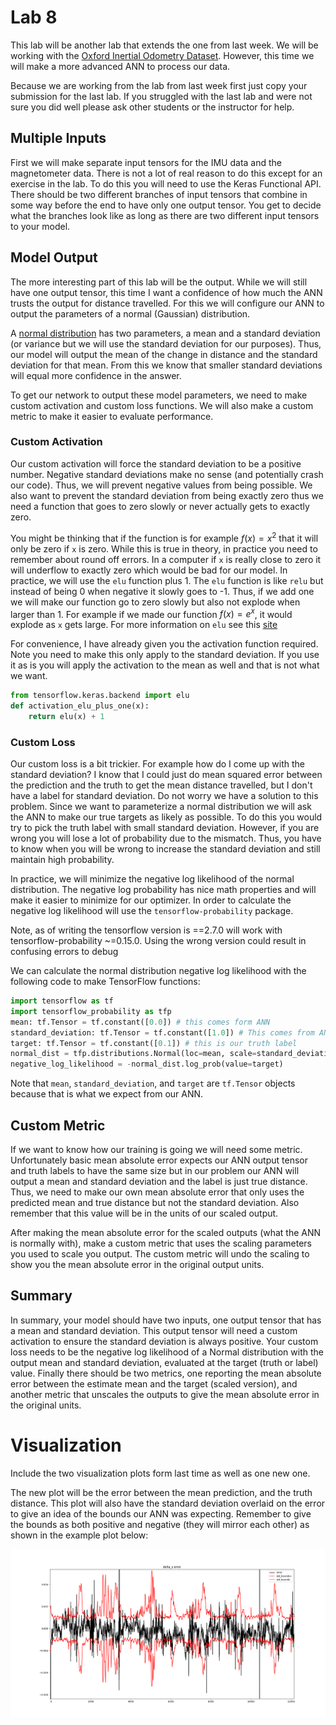 # Lab 8

This lab will be another lab that extends the one from last week. We will be working with the [Oxford Inertial Odometry Dataset](http://deepio.cs.ox.ac.uk/). However, this time we will make a more advanced ANN to process our data.

Because we are working from the lab from last week first just copy your submission for the last lab. If you struggled with the last lab and were not sure you did well please ask other students or the instructor for help.

## Multiple Inputs
First we will make separate input tensors for the IMU data and the magnetometer data. There is not a lot of real reason to do this except for an exercise in the lab. To do this you will need to use the Keras Functional API. There should be two different branches of input tensors that combine in some way before the end to have only one output tensor. You get to decide what the branches look like as long as there are two different input tensors to your model.

## Model Output
The more interesting part of this lab will be the output. While we will still have one output tensor, this time I want a confidence of how much the ANN trusts the output for distance travelled. For this we will configure our ANN to output the parameters of a normal (Gaussian) distribution. 

A [normal distribution](https://en.wikipedia.org/wiki/Normal_distribution) has two parameters, a mean and a standard deviation (or variance but we will use the standard deviation for our purposes). Thus, our model will output the mean of the change in distance and the standard deviation for that mean. From this we know that smaller standard deviations will equal more confidence in the answer. 

To get our network to output these model parameters, we need to make custom activation and custom loss functions. We will also make a custom metric to make it easier to evaluate performance. 

### Custom Activation
Our custom activation will force the standard deviation to be a positive number. Negative standard deviations make no sense (and potentially crash our code). Thus, we will prevent negative values from being possible. We also want to prevent the standard deviation from being exactly zero thus we need a function that goes to zero slowly or never actually gets to exactly zero. 

You might be thinking that if the function is for example $`f(x)=x^2`$ that it will only be zero if `x` is zero. While this is true in theory, in practice you need to remember about round off errors. In a computer if `x` is really close to zero it will underflow to exactly zero which would be bad for our model. In practice, we will use the `elu` function plus 1. The `elu` function is like `relu` but instead of being 0 when negative it slowly goes to -1. Thus, if we add one we will make our function go to zero slowly but also not explode when larger than 1. For example if we made our function $`f(x)=e^x`$, it would explode as `x` gets large. For more information on `elu` see this [site](https://ml-cheatsheet.readthedocs.io/en/latest/activation_functions.html#elu) 

For convenience, I have already given you the activation function required. Note you need to make this only apply to the standard deviation. If you use it as is you will apply the activation to the mean as well and that is not what we want.
```python
from tensorflow.keras.backend import elu
def activation_elu_plus_one(x):
    return elu(x) + 1
```

### Custom Loss
Our custom loss is a bit trickier. For example how do I come up with the standard deviation? I know that I could just do mean squared error between the prediction and the truth to get the mean distance travelled, but I don't have a label for standard deviation. Do not worry we have a solution to this problem. Since we want to parameterize a normal distribution we will ask the ANN to make our true targets as likely as possible. To do this you would try to pick the truth label with small standard deviation. However, if you are wrong you will lose a lot of probability due to the mismatch. Thus, you have to know when you will be wrong to increase the standard deviation and still maintain high probability. 

In practice, we will minimize the negative log likelihood of the normal distribution. The negative log probability has nice math properties and will make it easier to minimize for our optimizer. In order to calculate the negative log likelihood will use the `tensorflow-probability` package. 

Note, as of writing the tensorflow version is ==2.7.0 will work with tensorflow-probability ~=0.15.0. Using the wrong version could result in confusing errors to debug

We can calculate the normal distribution negative log likelihood with the following code to make TensorFlow functions:
```python
import tensorflow as tf
import tensorflow_probability as tfp
mean: tf.Tensor = tf.constant([0.0]) # this comes form ANN
standard_deviation: tf.Tensor = tf.constant([1.0]) # This comes from ANN
target: tf.Tensor = tf.constant([0.1]) # this is our truth label
normal_dist = tfp.distributions.Normal(loc=mean, scale=standard_deviation)
negative_log_likelihood = -normal_dist.log_prob(value=target)
```
Note that `mean`, `standard_deviation`, and `target` are `tf.Tensor` objects because that is what we expect from our ANN.

## Custom Metric
If we want to know how our training is going we will need some metric. Unfortunately basic mean absolute error expects our ANN output tensor and truth labels to have the same size but in our problem our ANN will output a mean and standard deviation and the label is just true distance. Thus, we need to make our own mean absolute error that only uses the predicted mean and true distance but not the standard deviation. Also remember that this value will be in the units of our scaled output. 

After making the mean absolute error for the scaled outputs (what the ANN is normally with), make a custom metric that uses the scaling parameters you used to scale you output. The custom metric will undo the scaling to show you the mean absolute error in the original output units.

## Summary
In summary, your model should have two inputs, one output tensor that has a mean and standard deviation. This output tensor will need a custom activation to ensure the standard deviation is always positive. Your custom loss needs to be the negative log likelihood of a Normal distribution with the output mean and standard deviation, evaluated at the target (truth or label) value. Finally there should be two metrics, one reporting the mean absolute error between the estimate mean and the target (scaled version), and another metric that unscales the outputs to give the mean absolute error in the original units. 

# Visualization
Include the two visualization plots form last time as well as one new one. 

The new plot will be the error between the mean prediction, and the truth distance. This plot will also have the standard deviation overlaid on the error to give an idea of the bounds our ANN was expecting. Remember to give the bounds as both positive and negative (they will mirror each other) as shown in the example plot below:

![Error Plot](error_with_std_bounds.png "Error Plot")
